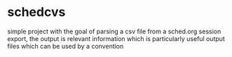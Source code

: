 schedcvs
========

simple project with the goal of parsing a csv file from a sched.org session export, the output is relevant information which is particularly useful output files which can be used by a convention